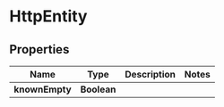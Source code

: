 
# HttpEntity

## Properties
Name | Type | Description | Notes
------------ | ------------- | ------------- | -------------
**knownEmpty** | **Boolean** |  | 



